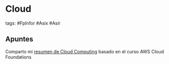 # Cloud

tags: #FpInfor #Asix #Asir

## Apuntes

Comparto mi [resumen de Cloud Computing](Cloud%20-%20apuntes.md)  basado en el curso AWS Cloud Foundations
